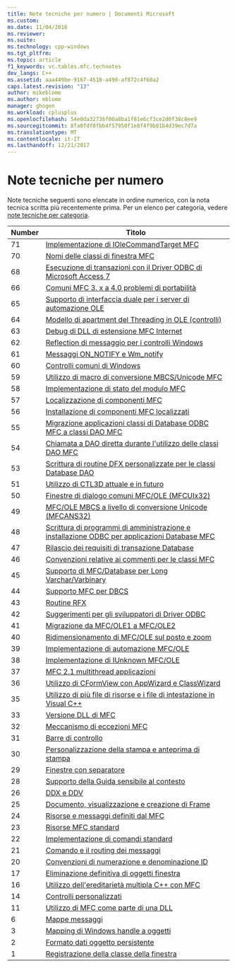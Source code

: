 ```yaml
---
title: Note tecniche per numero | Documenti Microsoft
ms.custom: 
ms.date: 11/04/2016
ms.reviewer: 
ms.suite: 
ms.technology: cpp-windows
ms.tgt_pltfrm: 
ms.topic: article
f1_keywords: vc.tables.mfc.technotes
dev_langs: C++
ms.assetid: aaa449be-9167-4510-a490-af872c4f60a2
caps.latest.revision: "13"
author: mikeblome
ms.author: mblome
manager: ghogen
ms.workload: cplusplus
ms.openlocfilehash: 54e0da32736f00a8ba1f01e6cf3ce2d0f38c8ee9
ms.sourcegitcommit: 8fa8fdf0fbb4f57950f1e8f4f9b81b4d39ec7d7a
ms.translationtype: MT
ms.contentlocale: it-IT
ms.lasthandoff: 12/21/2017
---
```

# <a name="technical-notes-by-number"></a>Note tecniche per numero
Note tecniche seguenti sono elencate in ordine numerico, con la nota tecnica scritta più recentemente prima. Per un elenco per categoria, vedere [note tecniche per categoria](../mfc/technical-notes-by-category.md).  
  
|Number|Titolo|  
|------------|-----------|  
|71|[Implementazione di IOleCommandTarget MFC](../mfc/tn071-mfc-iolecommandtarget-implementation.md)|  
|70|[Nomi delle classi di finestra MFC](../mfc/tn070-mfc-window-class-names.md)|  
|68|[Esecuzione di transazioni con il Driver ODBC di Microsoft Access 7](../mfc/tn068-performing-transactions-with-the-microsoft-access-7-odbc-driver.md)|  
|66|[Comuni MFC 3. x a 4.0 problemi di portabilità](../mfc/tn066-common-mfc-3-x-to-4-0-porting-issues.md)|  
|65|[Supporto di interfaccia duale per i server di automazione OLE](../mfc/tn065-dual-interface-support-for-ole-automation-servers.md)|  
|64|[Modello di apartment del Threading in OLE (controlli)](../mfc/tn064-apartment-model-threading-in-activex-controls.md)|  
|63|[Debug di DLL di estensione MFC Internet](../mfc/tn063-debugging-internet-extension-dlls.md)|  
|62|[Reflection di messaggio per i controlli Windows](../mfc/tn062-message-reflection-for-windows-controls.md)|  
|61|[Messaggi ON_NOTIFY e Wm_notify](../mfc/tn061-on-notify-and-wm-notify-messages.md)|  
|60|[Controlli comuni di Windows](../mfc/tn060-the-new-windows-common-controls.md)|  
|59|[Utilizzo di macro di conversione MBCS/Unicode MFC](../mfc/tn059-using-mfc-mbcs-unicode-conversion-macros.md)|  
|58|[Implementazione di stato del modulo MFC](../mfc/tn058-mfc-module-state-implementation.md)|  
|57|[Localizzazione di componenti MFC](../mfc/tn057-localization-of-mfc-components.md)|  
|56|[Installazione di componenti MFC localizzati](../mfc/tn056-installation-of-localized-mfc-components.md)|  
|55|[Migrazione applicazioni classi di Database ODBC MFC a classi DAO MFC](../mfc/tn055-migrating-mfc-odbc-database-class-applications-to-mfc-dao-classes.md)|  
|54|[Chiamata a DAO diretta durante l'utilizzo delle classi DAO MFC](../mfc/tn054-calling-dao-directly-while-using-mfc-dao-classes.md)|  
|53|[Scrittura di routine DFX personalizzate per le classi Database DAO](../mfc/tn053-custom-dfx-routines-for-dao-database-classes.md)|  
|51|[Utilizzo di CTL3D attuale e in futuro](../mfc/tn051-using-ctl3d-now-and-in-the-future.md)|  
|50|[Finestre di dialogo comuni MFC/OLE (MFCUIx32)](../mfc/tn050-mfc-ole-common-dialogs-mfcuix32.md)|  
|49|[MFC/OLE MBCS a livello di conversione Unicode (MFCANS32)](../mfc/tn049-mfc-ole-mbcs-to-unicode-translation-layer-mfcans32.md)|  
|48|[Scrittura di programmi di amministrazione e installazione ODBC per applicazioni Database MFC](../mfc/tn048-writing-odbc-setup-and-administration-programs.md)|  
|47|[Rilascio dei requisiti di transazione Database](../mfc/tn047-relaxing-database-transaction-requirements.md)|  
|46|[Convenzioni relative ai commenti per le classi MFC](../mfc/tn046-commenting-conventions-for-the-mfc-classes.md)|  
|45|[Supporto di MFC/Database per Long Varchar/Varbinary](../mfc/tn045-mfc-database-support-for-long-varchar-varbinary.md)|  
|44|[Supporto MFC per DBCS](../mfc/tn044-mfc-support-for-dbcs.md)|  
|43|[Routine RFX](../mfc/tn043-rfx-routines.md)|  
|42|[Suggerimenti per gli sviluppatori di Driver ODBC](../mfc/tn042-odbc-driver-developer-recommendations.md)|  
|41|[Migrazione da MFC/OLE1 a MFC/OLE2](../mfc/tn041-mfc-ole1-migration-to-mfc-ole-2.md)|  
|40|[Ridimensionamento di MFC/OLE sul posto e zoom](../mfc/tn040-mfc-ole-in-place-resizing-and-zooming.md)|  
|39|[Implementazione di automazione MFC/OLE](../mfc/tn039-mfc-ole-automation-implementation.md)|  
|38|[Implementazione di IUnknown MFC/OLE](../mfc/tn038-mfc-ole-iunknown-implementation.md)|  
|37|[MFC 2.1 multithread applicazioni](../mfc/tn037-multithreaded-mfc-2-1-applications.md)|  
|36|[Utilizzo di CFormView con AppWizard e ClassWizard](../mfc/tn036-using-cformview-with-appwizard-and-classwizard.md)|  
|35|[Utilizzo di più file di risorse e i file di intestazione in Visual C++](../mfc/tn035-using-multiple-resource-files-and-header-files-with-visual-cpp.md)|  
|33|[Versione DLL di MFC](../mfc/tn033-dll-version-of-mfc.md)|  
|32|[Meccanismo di eccezioni MFC](../mfc/tn032-mfc-exception-mechanism.md)|  
|31|[Barre di controllo](../mfc/tn031-control-bars.md)|  
|30|[Personalizzazione della stampa e anteprima di stampa](../mfc/tn030-customizing-printing-and-print-preview.md)|  
|29|[Finestre con separatore](../mfc/tn029-splitter-windows.md)|  
|28|[Supporto della Guida sensibile al contesto](../mfc/tn028-context-sensitive-help-support.md)|  
|26|[DDX e DDV](../mfc/tn026-ddx-and-ddv-routines.md)|  
|25|[Documento, visualizzazione e creazione di Frame](../mfc/tn025-document-view-and-frame-creation.md)|  
|24|[Risorse e messaggi definiti dal MFC](../mfc/tn024-mfc-defined-messages-and-resources.md)|  
|23|[Risorse MFC standard](../mfc/tn023-standard-mfc-resources.md)|  
|22|[Implementazione di comandi standard](../mfc/tn022-standard-commands-implementation.md)|  
|21|[Comando e il routing dei messaggi](../mfc/tn021-command-and-message-routing.md)|  
|20|[Convenzioni di numerazione e denominazione ID](../mfc/tn020-id-naming-and-numbering-conventions.md)|  
|17|[Eliminazione definitiva di oggetti finestra](../mfc/tn017-destroying-window-objects.md)|  
|16|[Utilizzo dell'ereditarietà multipla C++ con MFC](../mfc/tn016-using-cpp-multiple-inheritance-with-mfc.md)|  
|14|[Controlli personalizzati](../mfc/tn014-custom-controls.md)|  
|11|[Utilizzo di MFC come parte di una DLL](../mfc/tn011-using-mfc-as-part-of-a-dll.md)|  
|6|[Mappe messaggi](../mfc/tn006-message-maps.md)|  
|3|[Mapping di Windows handle a oggetti](../mfc/tn003-mapping-of-windows-handles-to-objects.md)|  
|2|[Formato dati oggetto persistente](../mfc/tn002-persistent-object-data-format.md)|  
|1|[Registrazione della classe della finestra](../mfc/tn001-window-class-registration.md)
